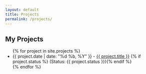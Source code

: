 ```yaml
---
layout: default
title: Projects
permalink: /projects/
---
```


## My Projects

<ul>
  {% for project in site.projects %}
    <li>
      {{ project.date | date: "%d %b, %Y" }} - <a href="{{ project.url | relative_url }}">{{ project.title }}</a>
      {% if project.status %} (Status: {{ project.status }}){% endif %}
    </li>
  {% endfor %}
</ul>
